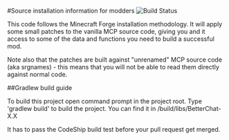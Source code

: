 #Source installation information for modders ![Build Status](https://codeship.com/projects/dce43b80-5b42-0134-7628-4297ec814d8e/status?branch=master)

This code follows the Minecraft Forge installation methodology. It will apply some small patches to the vanilla MCP source code, giving you and it access to some of the data and functions you need to build a successful mod.

Note also that the patches are built against "unrenamed" MCP source code (aka srgnames) - this means that you will not be able to read them directly against normal code.

##Gradlew build guide

To build this project open command prompt in the project root.
Type 'gradlew build' to build the project. You can find it in /build/libs/BetterChat-X.X

It has to pass the CodeShip build test before your pull request get merged.